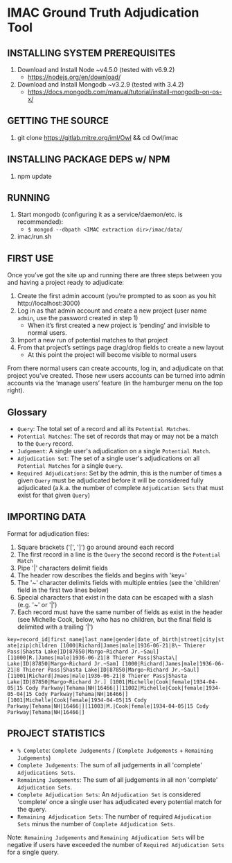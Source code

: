 # IMAC Ground Truth Adjudication Tool

## INSTALLING SYSTEM PREREQUISITES
1. Download and Install Node ~v4.5.0 (tested with v6.9.2)
    * https://nodejs.org/en/download/
2. Download and Install Mongodb ~v3.2.9 (tested with 3.4.2)
    * https://docs.mongodb.com/manual/tutorial/install-mongodb-on-os-x/

## GETTING THE SOURCE
1. git clone https://gitlab.mitre.org/iml/Owl && cd Owl/imac

## INSTALLING PACKAGE DEPS w/ NPM
1. npm update

## RUNNING
1. Start mongodb (configuring it as a service/daemon/etc. is recommended):
    * `$ mongod --dbpath <IMAC extraction dir>/imac/data/`
2. imac/run.sh
 
## FIRST USE
Once you’ve got the site up and running there are three steps between you and having a project ready to adjudicate:
1. Create the first admin account (you’re prompted to as soon as you hit http://localhost:3000)
2. Log in as that admin account and create a new project (user name `admin`, use the password created in step 1)
    * When it’s first created a new project is ‘pending’ and invisible to normal users.
3. Import a new run of potential matches to that project
4. From that project’s settings page drag/drop fields to create a new layout
    * At this point the project will become visible to normal users
 
From there normal users can create accounts, log in, and adjudicate on that project you’ve created. Those new users accounts can be turned into admin accounts via the ‘manage users’ feature (in the hamburger menu on the top right).
 
## Glossary
* `Query`: The total set of a record and all its `Potential Matches`.
* `Potential Matches`: The set of records that may or may not be a match to the `Query` record.
* `Judgement`: A single user's adjudication on a single `Potential Match`.
* `Adjudication Set`: The set of a single user's adjudications on all `Potential Matches` for a single `Query`.
* `Required Adjudications`: Set by the admin, this is the number of times a given `Query` must be adjudicated before it will be considered fully adjudicated (a.k.a. the number of complete `Adjudication Sets` that must exist for that given `Query`)

## IMPORTING DATA
Format for adjudication files:
1.  Square brackets ('[', ']') go around around each record
2.  The first record in a line is the `Query` the second record is the `Potential Match`
3.  Pipe '|' characters delimit fields
4.  The header row describes the fields and begins with 'key='
5.  The '~' character delimits fields with multiple entries (see the 'children' field in the first two lines below)
6.  Special characters that exist in the data can be escaped with a slash (e.g. '\~' or '\|')
7.  Each record must have the same number of fields as exist in the header (see Michelle Cook, below, who has no children, but the final field is delimited with a trailing '|')
 
`key=record_id|first_name|last_name|gender|date_of_birth|street|city|state|zip|children
[1000|Richard|James|male|1936-06-21|8\~ Thierer Pass|Shasta Lake|ID|87850|Margo~Richard Jr.~Saul][11000|R.|James|male|1936-06-21|8 Thierer Pass|Shasta\| Lake|ID|87850|Margo~Richard Jr.~Sam]
[1000|Richard|James|male|1936-06-21|8 Thierer Pass|Shasta Lake|ID|87850|Margo~Richard Jr.~Saul][11001|Richard|Jmaes|male|1936-06-21|8 Thierer Pass|Shasta Lake|ID|87850|Margo~Richard Jr.]
[1001|Michelle|Cook|female|1934-04-05|15 Cody Parkway|Tehama|NH|16466|][11002|Michelle|Cook|female|1934-05-04|15 Cody Parkway|Tehama|NH|16466|]
[1001|Michelle|Cook|female|1934-04-05|15 Cody Parkway|Tehama|NH|16466|][11003|M.|Cook|female|1934-04-05|15 Cody Parkway|Tehama|NH|16466|]`
 

## PROJECT STATISTICS

* `% Complete`: `Complete Judgements` / (`Complete Judgements` + `Remaining Judgements`)
* `Complete Judgements`: The sum of all judgements in all 'complete' `Adjudications Sets`.
* `Remaining Judgements`: The sum of all judgements in all non 'complete' `Adjudication Sets`.
* `Complete Adjudication Sets`: An `Adjudication Set` is considered 'complete' once a single user has adjudicated every potential match for the query.
* `Remaining Adjudication Sets`: The number of required `Adjudication Sets` minus the number of `Complete Adjudication Sets`. 

Note: `Remaining Judgements` and `Remaining Adjudication Sets` will be negative if users have exceeded the number of `Required Adjudication Sets` for a single query.

